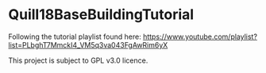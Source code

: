 # Quill18BaseBuildingTutorial

Following the tutorial playlist found here: https://www.youtube.com/playlist?list=PLbghT7MmckI4_VM5q3va043FgAwRim6yX

This project is subject to GPL v3.0 licence.
